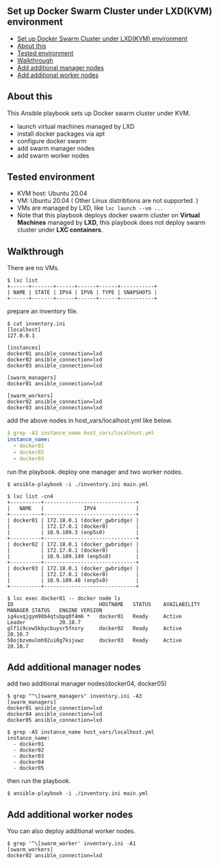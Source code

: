 Set up Docker Swarm Cluster under LXD(KVM) environment
---

- [Set up Docker Swarm Cluster under LXD(KVM) environment](#set-up-docker-swarm-cluster-under-lxdkvm-environment)
- [About this](#about-this)
- [Tested environment](#tested-environment)
- [Walkthrough](#walkthrough)
- [Add additional manager nodes](#add-additional-manager-nodes)
- [Add additional worker nodes](#add-additional-worker-nodes)

## About this

This Ansible playbook sets up Docker swarm cluster under KVM.

- launch virtual machines managed by LXD
- install docker packages via apt
- configure docker swarm
- add swarm manager nodes
- add swarm worker nodes

## Tested environment

- KVM host: Ubuntu 20.04
- VM: Ubuntu 20.04 ( Other Linux distribtions are not supported. )
- VMs are managed by LXD, like `lxc launch --vm ...`
- Note that this playbook deploys docker swarm cluster on **Virtual Machines** managed by **LXD**, this playbook does not deploy swarm cluster under **LXC containers**.

## Walkthrough

There are no VMs.
```shell
$ lxc list 
+------+-------+------+------+------+-----------+
| NAME | STATE | IPV4 | IPV6 | TYPE | SNAPSHOTS |
+------+-------+------+------+------+-----------+
```

prepare an inventory file.
```shell
$ cat inventory.ini 
[localhost]
127.0.0.1

[instances]
docker01 ansible_connection=lxd
docker02 ansible_connection=lxd
docker03 ansible_connection=lxd

[swarm_managers]
docker01 ansible_connection=lxd

[swarm_workers]
docker02 ansible_connection=lxd
docker03 ansible_connection=lxd
```

add the above nodes in host_vars/localhost.yml like below.

```yaml
$ grep -A3 instance_name host_vars/localhost.yml 
instance_name:
  - docker01
  - docker02
  - docker03
```

run the playbook. 
deploy one manager and two worker nodes.
```shell
$ ansible-playbook -i ./inventory.ini main.yml 
```

```shell
$ lxc list -cn4
+----------+------------------------------+
|   NAME   |             IPV4             |
+----------+------------------------------+
| docker01 | 172.18.0.1 (docker_gwbridge) |
|          | 172.17.0.1 (docker0)         |
|          | 10.9.109.3 (enp5s0)          |
+----------+------------------------------+
| docker02 | 172.18.0.1 (docker_gwbridge) |
|          | 172.17.0.1 (docker0)         |
|          | 10.9.109.149 (enp5s0)        |
+----------+------------------------------+
| docker03 | 172.18.0.1 (docker_gwbridge) |
|          | 172.17.0.1 (docker0)         |
|          | 10.9.109.48 (enp5s0)         |
+----------+------------------------------+
```

```shell
$ lxc exec docker01 -- docker node ls
ID                            HOSTNAME   STATUS    AVAILABILITY   MANAGER STATUS   ENGINE VERSION
ig4uvqjgym98b4qtubpq0f4m6 *   docker01   Ready     Active         Leader           20.10.7
glf1i9cew5kbycbuysr5fnsry     docker02   Ready     Active                          20.10.7
58ojbzvmulmh92ui0g7ksjuwz     docker03   Ready     Active                          20.10.7
```
## Add additional manager nodes

add two additional manager nodes(docker04, docker05)

```shell
$ grep ^"\[swarm_managers" inventory.ini -A3
[swarm_managers]
docker01 ansible_connection=lxd
docker04 ansible_connection=lxd
docker05 ansible_connection=lxd
```

```shell
$ grep -A5 instance_name host_vars/localhost.yml 
instance_name:
  - docker01
  - docker02
  - docker03
  - docker04
  - docker05
```

then run the playbook.

```shell
$ ansible-playbook -i ./inventory.ini main.yml 
```

## Add additional worker nodes

You can also deploy additional worker nodes.

```text
$ grep '^\[swarm_worker' inventory.ini -A1
[swarm_workers]
docker02 ansible_connection=lxd
```